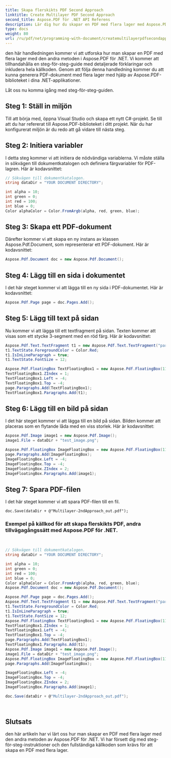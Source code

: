 ```yaml
---
title: Skapa flerskikts PDF Second Approach
linktitle: Create Multilayer PDF Second Approach
second_title: Aspose.PDF för .NET API Referens
description: Lär dig hur du skapar en PDF med flera lager med Aspose.PDF för .NET. Steg-för-steg-guide med källkod för att skapa dynamiska PDF-filer med text och bilder.
type: docs
weight: 80
url: /ru/pdf/net/programming-with-document/createmultilayerpdfsecondapproach/
---
```


den här handledningen kommer vi att utforska hur man skapar en PDF med flera lager med den andra metoden i Aspose.PDF för .NET. Vi kommer att tillhandahålla en steg-för-steg-guide med detaljerade förklaringar och inkludera hela källkoden. Genom att följa denna handledning kommer du att kunna generera PDF-dokument med flera lager med hjälp av Aspose.PDF-biblioteket i dina .NET-applikationer.

Låt oss nu komma igång med steg-för-steg-guiden.

## Steg 1: Ställ in miljön

Till att börja med, öppna Visual Studio och skapa ett nytt C#-projekt. Se till att du har refererat till Aspose.PDF-biblioteket i ditt projekt. När du har konfigurerat miljön är du redo att gå vidare till nästa steg.

## Steg 2: Initiera variabler

I detta steg kommer vi att initiera de nödvändiga variablerna. Vi måste ställa in sökvägen till dokumentkatalogen och definiera färgvariabler för PDF-lagren. Här är kodavsnittet:

```csharp
// Sökvägen till dokumentkatalogen.
string dataDir = "YOUR DOCUMENT DIRECTORY";

int alpha = 10;
int green = 0;
int red = 100;
int blue = 0;
Color alphaColor = Color.FromArgb(alpha, red, green, blue);
```

## Steg 3: Skapa ett PDF-dokument

Därefter kommer vi att skapa en ny instans av klassen Aspose.Pdf.Document, som representerar ett PDF-dokument. Här är kodavsnittet:

```csharp
Aspose.Pdf.Document doc = new Aspose.Pdf.Document();
```

## Steg 4: Lägg till en sida i dokumentet

I det här steget kommer vi att lägga till en ny sida i PDF-dokumentet. Här är kodavsnittet:

```csharp
Aspose.Pdf.Page page = doc.Pages.Add();
```

## Steg 5: Lägg till text på sidan

Nu kommer vi att lägga till ett textfragment på sidan. Texten kommer att visas som ett stycke 3-segment med en röd färg. Här är kodavsnittet:

```csharp
Aspose.Pdf.Text.TextFragment t1 = new Aspose.Pdf.Text.TextFragment("paragraph 3 segment");
t1.TextState.ForegroundColor = Color.Red;
t1.IsInLineParagraph = true;
t1.TextState.FontSize = 12;

Aspose.Pdf.FloatingBox TextFloatingBox1 = new Aspose.Pdf.FloatingBox(117, 21);
TextFloatingBox1.ZIndex = 1;
TextFloatingBox1.Left = -4;
TextFloatingBox1.Top = -4;
page.Paragraphs.Add(TextFloatingBox1);
TextFloatingBox1.Paragraphs.Add(t1);
```

## Steg 6: Lägg till en bild på sidan

I det här steget kommer vi att lägga till en bild på sidan. Bilden kommer att placeras som en flytande låda med en viss storlek. Här är kodavsnittet:

```csharp
Aspose.Pdf.Image image1 = new Aspose.Pdf.Image();
image1.File = dataDir + "test_image.png";

Aspose.Pdf.FloatingBox ImageFloatingBox = new Aspose.Pdf.FloatingBox(117, 21);
page.Paragraphs.Add(ImageFloatingBox);
ImageFloatingBox.Left = -4;
ImageFloatingBox.Top = -4;
ImageFloatingBox.ZIndex = 2;
ImageFloatingBox.Paragraphs.Add(image1);
```

## Steg 7: Spara PDF-filen

I det här steget kommer vi att spara PDF-filen till en fil.

```
doc.Save(dataDir + @"Multilayer-2ndApproach_out.pdf");
```

### Exempel på källkod för att skapa flerskikts PDF, andra tillvägagångssätt med Aspose.PDF för .NET.

```csharp

            
// Sökvägen till dokumentkatalogen.
string dataDir = "YOUR DOCUMENT DIRECTORY";

int alpha = 10;
int green = 0;
int red = 100;
int blue = 0;
Color alphaColor = Color.FromArgb(alpha, red, green, blue);
Aspose.Pdf.Document doc = new Aspose.Pdf.Document();

Aspose.Pdf.Page page = doc.Pages.Add();
Aspose.Pdf.Text.TextFragment t1 = new Aspose.Pdf.Text.TextFragment("paragraph 3 segment");
t1.TextState.ForegroundColor = Color.Red;
t1.IsInLineParagraph = true;
t1.TextState.FontSize = 12;
Aspose.Pdf.FloatingBox TextFloatingBox1 = new Aspose.Pdf.FloatingBox(117, 21);
TextFloatingBox1.ZIndex = 1;
TextFloatingBox1.Left = -4;
TextFloatingBox1.Top = -4;
page.Paragraphs.Add(TextFloatingBox1);
TextFloatingBox1.Paragraphs.Add(t1);
Aspose.Pdf.Image image1 = new Aspose.Pdf.Image();
image1.File = dataDir + "test_image.png";
Aspose.Pdf.FloatingBox ImageFloatingBox = new Aspose.Pdf.FloatingBox(117, 21);
page.Paragraphs.Add(ImageFloatingBox);

ImageFloatingBox.Left = -4;
ImageFloatingBox.Top = -4;
ImageFloatingBox.ZIndex = 2;
ImageFloatingBox.Paragraphs.Add(image1);

doc.Save(dataDir + @"Multilayer-2ndApproach_out.pdf");
            
        
```

## Slutsats

den här artikeln har vi lärt oss hur man skapar en PDF med flera lager med den andra metoden av Aspose.PDF för .NET. Vi har försett dig med steg-för-steg-instruktioner och den fullständiga källkoden som krävs för att skapa en PDF med flera lager.